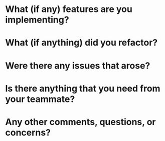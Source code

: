 # What (if any) features are you implementing?

# What (if anything) did you refactor?

# Were there any issues that arose?

# Is there anything that you need from your teammate?

# Any other comments, questions, or concerns?
